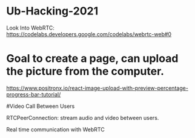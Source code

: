 # Ub-Hacking-2021

Look Into WebRTC:
https://codelabs.developers.google.com/codelabs/webrtc-web#0


# Goal to create a page, can upload the picture from the computer.

https://www.positronx.io/react-image-upload-with-preview-percentage-progress-bar-tutorial/

#Video Call Between Users

RTCPeerConnection: stream audio and video between users.



Real time communication with WebRTC
